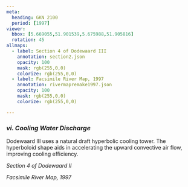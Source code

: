 ```yaml
---
meta:
  heading: GKN 2100
  period: [1997]
viewer:
  bbox: [5.669055,51.901539,5.675988,51.905816]
  rotation: 45
allmaps:
  - label: Section 4 of Dodewaard III
    annotation: section2.json
    opacity: 100
    mask: rgb(255,0,0)
    colorize: rgb(255,0,0)
  - label: Facsimile River Map, 1997
    annotation: rivermapremake1997.json
    opacity: 100
    mask: rgb(255,0,0)
    colorize: rgb(255,0,0)

---
```


### _vi.    Cooling Water Discharge_

Dodewaard III uses a natural draft hyperbolic cooling tower. The hyperboloid shape aids in accelerating the upward convective air flow, improving cooling efficiency. 


_Section 4 of Dodewaard II_

_Facsimile River Map, 1997_
